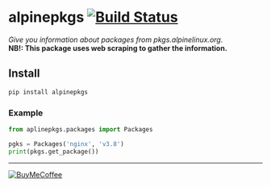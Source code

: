 # alpinepkgs [![Build Status](https://travis-ci.com/ludeeus/alpinepkgs.svg?branch=master)](https://travis-ci.com/ludeeus/alpinepkgs)

_Give you information about packages from pkgs.alpinelinux.org._  
**NB!: This package uses web scraping to gather the information.**

## Install

```bash
pip install alpinepkgs
```

### Example

```python
from aplinepkgs.packages import Packages

pgks = Packages('nginx', 'v3.8')
print(pkgs.get_package())
```

***

[![BuyMeCoffee](https://camo.githubusercontent.com/cd005dca0ef55d7725912ec03a936d3a7c8de5b5/68747470733a2f2f696d672e736869656c64732e696f2f62616467652f6275792532306d6525323061253230636f666665652d646f6e6174652d79656c6c6f772e737667)](https://www.buymeacoffee.com/ludeeus)